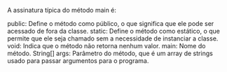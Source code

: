 A assinatura típica do método main é:

public: Define o método como público, o que significa que ele pode ser acessado de fora da classe.
static: Define o método como estático, o que permite que ele seja chamado sem a necessidade de instanciar a classe.
void: Indica que o método não retorna nenhum valor.
main: Nome do método.
String[] args: Parâmetro do método, que é um array de strings usado para passar argumentos para o programa.

